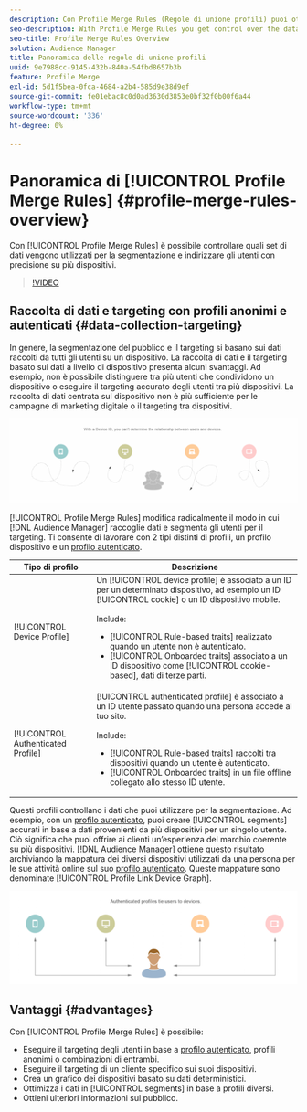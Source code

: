 ```yaml
---
description: Con Profile Merge Rules (Regole di unione profili) puoi ottenere il controllo sui set di dati utilizzati per la segmentazione e puoi indirizzare una persona in modo preciso su più dispositivi.
seo-description: With Profile Merge Rules you get control over the data sets used for segmentation and can target a person accurately across multiple devices.
seo-title: Profile Merge Rules Overview
solution: Audience Manager
title: Panoramica delle regole di unione profili
uuid: 9e7988cc-9145-432b-840a-54fbd8657b3b
feature: Profile Merge
exl-id: 5d1f5bea-0fca-4684-a2b4-585d9e38d9ef
source-git-commit: fe01ebac8c0d0ad3630d3853e0bf32f0b00f6a44
workflow-type: tm+mt
source-wordcount: '336'
ht-degree: 0%

---
```


# Panoramica di [!UICONTROL Profile Merge Rules] {#profile-merge-rules-overview}

Con [!UICONTROL Profile Merge Rules] è possibile controllare quali set di dati vengono utilizzati per la segmentazione e indirizzare gli utenti con precisione su più dispositivi.

>[!VIDEO](https://video.tv.adobe.com/v/34898?captions=ita)

## Raccolta di dati e targeting con profili anonimi e autenticati {#data-collection-targeting}

In genere, la segmentazione del pubblico e il targeting si basano sui dati raccolti da tutti gli utenti su un dispositivo. La raccolta di dati e il targeting basato sui dati a livello di dispositivo presenta alcuni svantaggi. Ad esempio, non è possibile distinguere tra più utenti che condividono un dispositivo o eseguire il targeting accurato degli utenti tra più dispositivi. La raccolta di dati centrata sul dispositivo non è più sufficiente per le campagne di marketing digitale o il targeting tra dispositivi.

![](assets/unauthenticated2.png)

[!UICONTROL Profile Merge Rules] modifica radicalmente il modo in cui [!DNL Audience Manager] raccoglie dati e segmenta gli utenti per il targeting. Ti consente di lavorare con 2 tipi distinti di profili, un profilo dispositivo e un [profilo autenticato](../../reference/visitor-authentication-states.md).

| Tipo di profilo | Descrizione |
|---|---|
| [!UICONTROL Device Profile] | Un [!UICONTROL device profile] è associato a un ID per un determinato dispositivo, ad esempio un ID [!UICONTROL cookie] o un ID dispositivo mobile.<br><br> Include:<ul><li>[!UICONTROL Rule-based traits] realizzato quando un utente non è autenticato.</li><li>[!UICONTROL Onboarded traits] associato a un ID dispositivo come [!UICONTROL cookie-based], dati di terze parti.</li></ul> |
| [!UICONTROL Authenticated Profile] | [!UICONTROL authenticated profile] è associato a un ID utente passato quando una persona accede al tuo sito.<br><br>Include:<ul><li>[!UICONTROL Rule-based traits] raccolti tra dispositivi quando un utente è autenticato.</li><li>[!UICONTROL Onboarded traits] in un file offline collegato allo stesso ID utente.</li></ul> |

Questi profili controllano i dati che puoi utilizzare per la segmentazione. Ad esempio, con un [profilo autenticato](../../reference/visitor-authentication-states.md), puoi creare [!UICONTROL segments] accurati in base a dati provenienti da più dispositivi per un singolo utente. Ciò significa che puoi offrire ai clienti un’esperienza del marchio coerente su più dispositivi. [!DNL Audience Manager] ottiene questo risultato archiviando la mappatura dei diversi dispositivi utilizzati da una persona per le sue attività online sul suo [profilo autenticato](../../reference/visitor-authentication-states.md). Queste mappature sono denominate [!UICONTROL Profile Link Device Graph].

![](assets/authenticated2.png)

## Vantaggi {#advantages}

Con [!UICONTROL Profile Merge Rules] è possibile:

* Eseguire il targeting degli utenti in base a [profilo autenticato](../../reference/visitor-authentication-states.md), profili anonimi o combinazioni di entrambi.
* Eseguire il targeting di un cliente specifico sui suoi dispositivi.
* Crea un grafico dei dispositivi basato su dati deterministici.
* Ottimizza i dati in [!UICONTROL segments] in base a profili diversi.
* Ottieni ulteriori informazioni sul pubblico.

